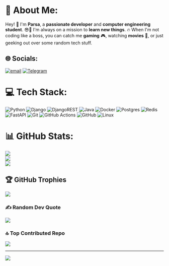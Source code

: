 <!--
**Parsa4I/Parsa4I** is a ✨ _special_ ✨ repository because its `README.md` (this file) appears on your GitHub profile.

Here are some ideas to get you started:

- 🔭 I’m currently working on ...
- 🌱 I’m currently learning ...
- 👯 I’m looking to collaborate on ...
- 🤔 I’m looking for help with ...
- 💬 Ask me about ...
- 📫 How to reach me: ...
- 😄 Pronouns: ...
- ⚡ Fun fact: ...
-->
# 💫 About Me:
Hey! 👋 I'm **Parsa**, a **passionate developer** and **computer engineering student**. 😎🚀 I'm always on a mission to **learn new things**. 🔥 When I'm not coding like a boss, you can catch me **gaming** 🎮, watching **movies** 🍿, or just geeking out over some random tech stuff.


## 🌐 Socials:
[![email](https://img.shields.io/badge/Email-D14836?logo=gmail&logoColor=white)](mailto:parsa82ab@gmail.com)
[![Telegram](https://img.shields.io/badge/Telegram-2CA5E0?style=flat&logo=telegram&logoColor=white)](https://t.me/parsa4i)

# 💻 Tech Stack:
![Python](https://img.shields.io/badge/python-3670A0?style=flat&logo=python&logoColor=ffdd54) ![Django](https://img.shields.io/badge/django-%23092E20.svg?style=flat&logo=django&logoColor=white) ![DjangoREST](https://img.shields.io/badge/DJANGO-REST-ff1709?style=flat&logo=django&logoColor=white&color=ff1709&labelColor=gray) ![Java](https://img.shields.io/badge/java-%23ED8B00.svg?style=flat&logo=openjdk&logoColor=white) ![Docker](https://img.shields.io/badge/docker-%230db7ed.svg?style=flat&logo=docker&logoColor=white) ![Postgres](https://img.shields.io/badge/postgres-%23316192.svg?style=flat&logo=postgresql&logoColor=white) ![Redis](https://img.shields.io/badge/redis-%23DD0031.svg?style=flat&logo=redis&logoColor=white) ![FastAPI](https://img.shields.io/badge/FastAPI-005571?style=flat&logo=fastapi) ![Git](https://img.shields.io/badge/git-%23F05033.svg?style=flat&logo=git&logoColor=white) ![GitHub Actions](https://img.shields.io/badge/github%20actions-%232671E5.svg?style=flat&logo=githubactions&logoColor=white) ![GitHub](https://img.shields.io/badge/github-%23121011.svg?style=flat&logo=github&logoColor=white) ![Linux](https://img.shields.io/badge/Linux-FCC624?style=flat&logo=linux&logoColor=black)
# 📊 GitHub Stats:
![](https://github-readme-stats.vercel.app/api?username=Parsa4i&theme=dark&hide_border=false&include_all_commits=true&count_private=false)<br/>
![](https://github-readme-streak-stats.herokuapp.com/?user=Parsa4i&theme=dark&hide_border=false)<br/>
![](https://github-readme-stats.vercel.app/api/top-langs/?username=Parsa4i&theme=dark&hide_border=false&include_all_commits=true&count_private=false&layout=compact)

## 🏆 GitHub Trophies
![](https://github-profile-trophy.vercel.app/?username=Parsa4i&theme=dark&no-frame=true&no-bg=true&margin-w=4)

### ✍️ Random Dev Quote
![](https://quotes-github-readme.vercel.app/api?type=vetical&theme=dark)

### 🔝 Top Contributed Repo
![](https://github-contributor-stats.vercel.app/api?username=Parsa4i&limit=5&theme=dark&combine_all_yearly_contributions=true)

---
[![](https://visitcount.itsvg.in/api?id=Parsa4i&icon=10&color=13)](https://visitcount.itsvg.in)

<!-- Proudly created with GPRM ( https://gprm.itsvg.in ) -->
